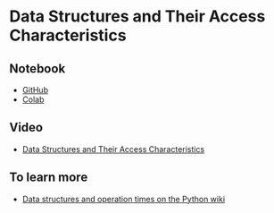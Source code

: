 # Data Structures and Their Access Characteristics

## Notebook

* [GitHub](https://github.com/abstractions-in-python/abstractions-in-python.github.io/blob/master/notebooks/Data_Structures_and_Their_Access_Characteristics_chapter.ipynb)
* [Colab](https://drive.google.com/file/d/1yRmE5nCeW0h9_sQy-MRieCZYBLBmY3lE/view?usp=sharing)

## Video

* [Data Structures and Their Access Characteristics](https://drive.google.com/file/d/1iPwRA-B2x9n1TPMw9kNoYGDK6GS8138Y/view?usp=sharing)

## To learn more

* [Data structures and operation times on the Python wiki](https://wiki.python.org/moin/TimeComplexity)

